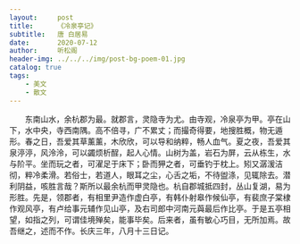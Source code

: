 ```yaml
---
layout:     post
title:      《冷泉亭记》
subtitle:   唐 白居易
date:       2020-07-12
author:     听松阁
header-img: ../../../img/post-bg-poem-01.jpg
catalog: true
tags:
    - 美文
    - 散文
---
```


　　东南山水，余杭郡为最。就郡言，灵隐寺为尤。由寺观，冷泉亭为甲。亭在山下，水中央，寺西南隅。高不倍寻，广不累丈；而撮奇得要，地搜胜概，物无遁形。春之日，吾爱其草薰薰，木欣欣，可以导和纳粹，畅人血气。夏之夜，吾爱其泉渟渟，风泠泠，可以蠲烦析酲，起人心情。山树为盖，岩石为屏，云从栋生，水与阶平。坐而玩之者，可濯足于床下；卧而狎之者，可垂钓于枕上。矧又潺湲洁彻，粹冷柔滑。若俗士，若道人，眼耳之尘，心舌之垢，不待盥涤，见辄除去。潜利阴益，咳胜言哉？斯所以最余杭而甲灵隐也。杭自郡城抵四封，丛山复湖，易为形胜。先是，领郡者，有相里尹造作虚白亭，有韩仆射皋作候仙亭，有裴庶子棠棣作观风亭，有卢给事元辅作见山亭，及右司郎中河南元藇最后作比亭。于是五亭相望，如指之列，可谓佳境殚矣，能事毕矣。后来者，虽有敏心巧目，无所加焉。故吾继之，述而不作。长庆三年，八月十三日记。
